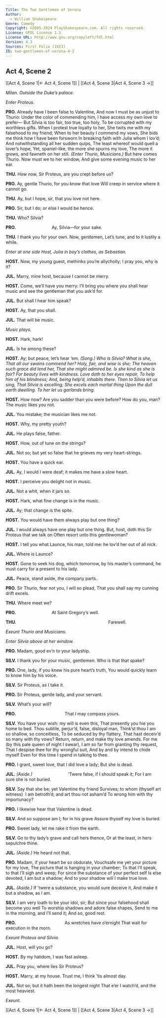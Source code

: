 ```yaml
---
Title: The Two Gentlemen of Verona
Author: 
  - William Shakespeare
Genre: Comedy
Copyright: ©2005-2024 PlayShakespeare.com. All rights reserved.
License: GFDL License 1.3
License URL: http://www.gnu.org/copyleft/fdl.html
Version: 4.3
Sources: First Folio (1623)
ID: two-gentlemen-of-verona-4-2
---
```


## Act 4, Scene 2
[[Act 4, Scene 1|← Act 4, Scene 1]] | [[Act 4, Scene 3|Act 4, Scene 3 →]]

*Milan. Outside the Duke’s palace.*

*Enter Proteus.*

**PRO.**
Already have I been false to Valentine,
And now I must be as unjust to Thurio:
Under the color of commending him,
I have access my own love to prefer⁠—
But Silvia is too fair, too true, too holy,
To be corrupted with my worthless gifts.
When I protest true loyalty to her,
She twits me with my falsehood to my friend;
When to her beauty I commend my vows,
She bids me think how I have been forsworn
In breaking faith with Julia whom I lov’d;
And notwithstanding all her sudden quips,
The least whereof would quell a lover’s hope,
Yet, spaniel-like, the more she spurns my love,
The more it grows, and fawneth on her still.
*(Enter Thurio, Musicians.)*
But here comes Thurio. Now must we to her window,
And give some evening music to her ear.

**THU.**
How now, Sir Proteus, are you crept before us?

**PRO.**
Ay, gentle Thurio, for you know that love
Will creep in service where it cannot go.

**THU.**
Ay, but I hope, sir, that you love not here.

**PRO.**
Sir, but I do; or else I would be hence.

**THU.**
Who? Silvia?

**PRO.**
        Ay, Silvia—for your sake.

**THU.**
I thank you for your own. Now, gentlemen,
Let’s tune, and to it lustily a while.

*Enter at one side Host, Julia in boy’s clothes, as Sebastian.*

**HOST.**
Now, my young guest, methinks you’re allycholly; I pray you, why is it?

**JUL.**
Marry, mine host, because I cannot be merry.

**HOST.**
Come, we’ll have you merry: I’ll bring you where you shall hear music and see the gentleman that you ask’d for.

**JUL.**
But shall I hear him speak?

**HOST.**
Ay, that you shall.

**JUL.**
That will be music.

*Music plays.*

**HOST.**
Hark, hark!

**JUL.**
Is he among these?

**HOST.**
Ay; but peace, let’s hear ’em.
*(Song.)*
*Who is Silvia? What is she,*
*That all our swains commend her?*
*Holy, fair, and wise is she;*
*The heaven such grace did lend her,*
*That she might admired be.*
*Is she kind as she is fair?*
*For beauty lives with kindness.*
*Love doth to her eyes repair,*
*To help him of his blindness;*
*And, being help’d, inhabits there.*
*Then to Silvia let us sing,*
*That Silvia is excelling;*
*She excels each mortal thing*
*Upon the dull earth dwelling.*
*To her let us garlands bring.*

**HOST.**
How now? Are you sadder than you were before? How do you, man? The music likes you not.

**JUL.**
You mistake; the musician likes me not.

**HOST.**
Why, my pretty youth?

**JUL.**
He plays false, father.

**HOST.**
How, out of tune on the strings?

**JUL.**
Not so; but yet so false that he grieves my very heart-strings.

**HOST.**
You have a quick ear.

**JUL.**
Ay, I would I were deaf; it makes me have a slow heart.

**HOST.**
I perceive you delight not in music.

**JUL.**
Not a whit, when it jars so.

**HOST.**
Hark, what fine change is in the music.

**JUL.**
Ay; that change is the spite.

**HOST.**
You would have them always play but one thing?

**JUL.**
I would always have one play but one thing.
But, host, doth this Sir Proteus that we talk on
Often resort unto this gentlewoman?

**HOST.**
I tell you what Launce, his man, told me: he lov’d her out of all nick.

**JUL.**
Where is Launce?

**HOST.**
Gone to seek his dog, which tomorrow, by his master’s command, he must carry for a present to his lady.

**JUL.**
Peace, stand aside, the company parts.

**PRO.**
Sir Thurio, fear not you, I will so plead,
That you shall say my cunning drift excels.

**THU.**
Where meet we?

**PRO.**
        At Saint Gregory’s well.

**THU.**
                     Farewell.

*Exeunt Thurio and Musicians.*

*Enter Silvia above at her window.*

**PRO.**
Madam, good ev’n to your ladyship.

**SILV.**
I thank you for your music, gentlemen.
Who is that that spake?

**PRO.**
One, lady, if you knew his pure heart’s truth,
You would quickly learn to know him by his voice.

**SILV.**
Sir Proteus, as I take it.

**PRO.**
Sir Proteus, gentle lady, and your servant.

**SILV.**
What’s your will?

**PRO.**
           That I may compass yours.

**SILV.**
You have your wish: my will is even this,
That presently you hie you home to bed.
Thou subtile, perjur’d, false, disloyal man,
Think’st thou I am so shallow, so conceitless,
To be seduced by thy flattery,
That hast deceiv’d so many with thy vows?
Return, return, and make thy love amends.
For me (by this pale queen of night I swear),
I am so far from granting thy request,
That I despise thee for thy wrongful suit,
And by and by intend to chide myself
Even for this time I spend in talking to thee.

**PRO.**
I grant, sweet love, that I did love a lady;
But she is dead.

**JUL.**
*(Aside.)*
        ’Twere false, if I should speak it;
For I am sure she is not buried.

**SILV.**
Say that she be; yet Valentine thy friend
Survives; to whom (thyself art witness) 
I am betroth’d; and art thou not asham’d
To wrong him with thy importunacy?

**PRO.**
I likewise hear that Valentine is dead.

**SILV.**
And so suppose am I; for in his grave
Assure thyself my love is buried.

**PRO.**
Sweet lady, let me rake it from the earth.

**SILV.**
Go to thy lady’s grave and call hers thence,
Or at the least, in hers sepulchre thine.

**JUL.**
*(Aside.)*
He heard not that.

**PRO.**
Madam, if your heart be so obdurate,
Vouchsafe me yet your picture for my love,
The picture that is hanging in your chamber;
To that I’ll speak, to that I’ll sigh and weep;
For since the substance of your perfect self
Is else devoted, I am but a shadow;
And to your shadow will I make true love.

**JUL.**
*(Aside.)*
If ’twere a substance, you would sure deceive it,
And make it but a shadow, as I am.

**SILV.**
I am very loath to be your idol, sir;
But since your falsehood shall become you well
To worship shadows and adore false shapes,
Send to me in the morning, and I’ll send it;
And so, good rest.

**PRO.**
           As wretches have o’ernight
That wait for execution in the morn.

*Exeunt Proteus and Silvia.*

**JUL.**
Host, will you go?

**HOST.**
By my halidom, I was fast asleep.

**JUL.**
Pray you, where lies Sir Proteus?

**HOST.**
Marry, at my house. Trust me, I think ’tis almost day.

**JUL.**
Not so; but it hath been the longest night
That e’er I watch’d, and the most heaviest.

*Exeunt.*

[[Act 4, Scene 1|← Act 4, Scene 1]] | [[Act 4, Scene 3|Act 4, Scene 3 →]]